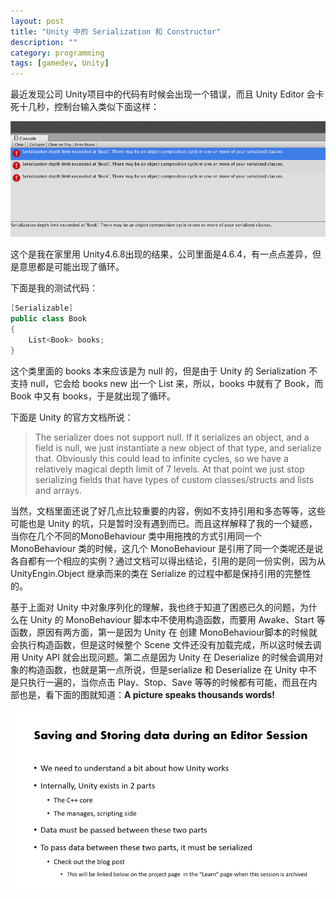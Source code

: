 ```yaml
---
layout: post
title: "Unity 中的 Serialization 和 Constructor"
description: ""
category: programming
tags: [gamedev, Unity]
---
```

最近发现公司 Unity项目中的代码有时候会出现一个错误，而且 Unity Editor 会卡死十几秒，控制台输入类似下面这样：

![unity-serialize](/assets/picture/201607/unity-serialize.png)

这个是我在家里用 Unity4.6.8出现的结果，公司里面是4.6.4，有一点点差异，但是意思都是可能出现了循环。

下面是我的测试代码：

```C#
[Serializable]
public class Book
{
	List<Book> books;
}
```

这个类里面的 books 本来应该是为 null 的，但是由于 Unity 的 Serialization 不支持 null，它会给 books new 出一个 List 来，所以，books 中就有了 Book，而 Book 中又有 books，于是就出现了循环。

下面是 Unity 的官方文档所说：
> The serializer does not support null. If it serializes an object, and a field is null, we just instantiate a new object of that type, and serialize that. Obviously this could lead to infinite cycles, so we have a relatively magical depth limit of 7 levels. At that point we just stop serializing fields that have types of custom classes/structs and lists and arrays.

当然，文档里面还说了好几点比较重要的内容，例如不支持引用和多态等等，这些可能也是 Unity 的坑，只是暂时没有遇到而已。而且这样解释了我的一个疑惑，当你在几个不同的MonoBehaviour 类中用拖拽的方式引用同一个 MonoBehaviour 类的时候，这几个 MonoBehaviour 是引用了同一个类呢还是说各自都有一个相应的实例？通过文档可以得出结论，引用的是同一份实例，因为从 UnityEngin.Object 继承而来的类在 Serialize 的过程中都是保持引用的完整性的。

基于上面对 Unity 中对象序列化的理解，我也终于知道了困惑已久的问题，为什么在 Unity 的 MonoBehaviour 脚本中不使用构造函数，而要用 Awake、Start 等函数，原因有两方面，第一是因为 Unity 在 创建 MonoBehaviour脚本的时候就会执行构造函数，但是这时候整个 Scene 文件还没有加载完成，所以这时候去调用 Unity API 就会出现问题。第二点是因为 Unity 在 Deserialize 的时候会调用对象的构造函数，也就是第一点所说，但是serialize 和 Deserialize 在 Unity 中不是只执行一遍的，当你点击 Play、Stop、Save 等等的时候都有可能，而且在内部也是，看下面的图就知道：**A picture speaks thousands words!**

![unity-serialize-internal](/assets/picture/201607/unity-internal-serialize.png)
